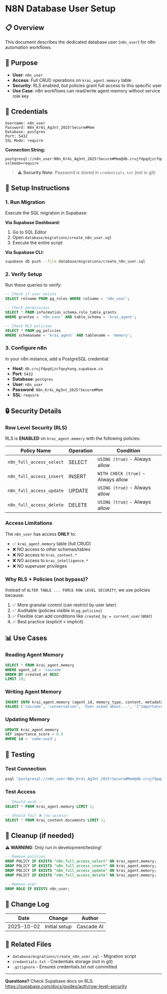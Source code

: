 # N8N Database User Setup

## 📋 Overview

This document describes the dedicated database user (`n8n_user`) for n8n automation workflows.

## 🎯 Purpose

- **User**: `n8n_user`
- **Access**: Full CRUD operations on `krai_agent.memory` table
- **Security**: RLS enabled, but policies grant full access to this specific user
- **Use Case**: n8n workflows can read/write agent memory without service role key

## 🔐 Credentials

```
Username: n8n_user
Password: N8n_Kr4i_Ag3nt_2025!Secure#Mem
Database: postgres
Port: 5432
SSL Mode: require
```

**Connection String:**
```
postgresql://n8n_user:N8n_Kr4i_Ag3nt_2025!Secure#Mem@db.crujfdpqdjzcfqeyhang.supabase.co:5432/postgres?sslmode=require
```

> ⚠️ **Security Note**: Password is stored in `credentials.txt` (not in git)

## 🚀 Setup Instructions

### 1. Run Migration

Execute the SQL migration in Supabase:

**Via Supabase Dashboard:**
1. Go to SQL Editor
2. Open `database/migrations/create_n8n_user.sql`
3. Execute the entire script

**Via Supabase CLI:**
```bash
supabase db push --file database/migrations/create_n8n_user.sql
```

### 2. Verify Setup

Run these queries to verify:

```sql
-- Check if user exists
SELECT rolname FROM pg_roles WHERE rolname = 'n8n_user';

-- Check permissions
SELECT * FROM information_schema.role_table_grants 
WHERE grantee = 'n8n_user' AND table_schema = 'krai_agent';

-- Check RLS policies
SELECT * FROM pg_policies 
WHERE schemaname = 'krai_agent' AND tablename = 'memory';
```

### 3. Configure n8n

In your n8n instance, add a PostgreSQL credential:

- **Host**: `db.crujfdpqdjzcfqeyhang.supabase.co`
- **Port**: `5432`
- **Database**: `postgres`
- **User**: `n8n_user`
- **Password**: `N8n_Kr4i_Ag3nt_2025!Secure#Mem`
- **SSL**: `require`

## 🔒 Security Details

### Row Level Security (RLS)

RLS is **ENABLED** on `krai_agent.memory` with the following policies:

| Policy Name | Operation | Condition |
|-------------|-----------|-----------|
| `n8n_full_access_select` | SELECT | `USING (true)` - Always allow |
| `n8n_full_access_insert` | INSERT | `WITH CHECK (true)` - Always allow |
| `n8n_full_access_update` | UPDATE | `USING (true)` - Always allow |
| `n8n_full_access_delete` | DELETE | `USING (true)` - Always allow |

### Access Limitations

The `n8n_user` has access **ONLY** to:
- ✅ `krai_agent.memory` table (full CRUD)
- ❌ NO access to other schemas/tables
- ❌ NO access to `krai_content.*`
- ❌ NO access to `krai_intelligence.*`
- ❌ NO superuser privileges

### Why RLS + Policies (not bypass)?

Instead of `ALTER TABLE ... FORCE ROW LEVEL SECURITY`, we use policies because:
1. ✅ More granular control (can restrict by user later)
2. ✅ Auditable (policies visible in `pg_policies`)
3. ✅ Flexible (can add conditions like `created_by = current_user` later)
4. ✅ Best practice (explicit > implicit)

## 📊 Use Cases

### Reading Agent Memory
```sql
SELECT * FROM krai_agent.memory 
WHERE agent_id = 'cascade' 
ORDER BY created_at DESC 
LIMIT 10;
```

### Writing Agent Memory
```sql
INSERT INTO krai_agent.memory (agent_id, memory_type, content, metadata)
VALUES ('cascade', 'conversation', 'User asked about...', '{"importance": "high"}');
```

### Updating Memory
```sql
UPDATE krai_agent.memory 
SET importance_score = 0.9 
WHERE id = 'some-uuid';
```

## 🧪 Testing

### Test Connection
```bash
psql "postgresql://n8n_user:N8n_Kr4i_Ag3nt_2025!Secure#Mem@db.crujfdpqdjzcfqeyhang.supabase.co:5432/postgres?sslmode=require"
```

### Test Access
```sql
-- Should work ✅
SELECT * FROM krai_agent.memory LIMIT 1;

-- Should fail ❌ (no access)
SELECT * FROM krai_content.documents LIMIT 1;
```

## 🔄 Cleanup (if needed)

**⚠️ WARNING**: Only run in development/testing!

```sql
-- Remove policies
DROP POLICY IF EXISTS "n8n_full_access_select" ON krai_agent.memory;
DROP POLICY IF EXISTS "n8n_full_access_insert" ON krai_agent.memory;
DROP POLICY IF EXISTS "n8n_full_access_update" ON krai_agent.memory;
DROP POLICY IF EXISTS "n8n_full_access_delete" ON krai_agent.memory;

-- Remove user
DROP ROLE IF EXISTS n8n_user;
```

## 📝 Change Log

| Date | Change | Author |
|------|--------|--------|
| 2025-10-02 | Initial setup | Cascade AI |

## 🔗 Related Files

- `database/migrations/create_n8n_user.sql` - Migration script
- `credentials.txt` - Credentials storage (not in git)
- `.gitignore` - Ensures credentials.txt not committed

---

**Questions?** Check Supabase docs on RLS: https://supabase.com/docs/guides/auth/row-level-security
